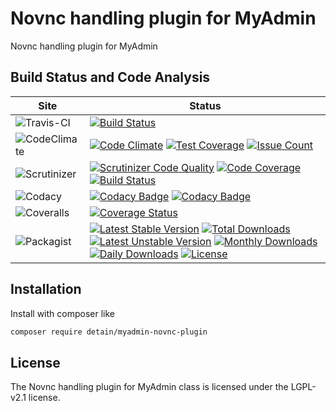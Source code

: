 # Novnc handling plugin for MyAdmin

Novnc handling plugin for MyAdmin

## Build Status and Code Analysis

Site          | Status
--------------|---------------------------
![Travis-CI](http://i.is.cc/storage/GYd75qN.png "Travis-CI")     | [![Build Status](https://travis-ci.org/detain/myadmin-novnc-plugin.svg?branch=master)](https://travis-ci.org/detain/myadmin-novnc-plugin)
![CodeClimate](http://i.is.cc/storage/GYlageh.png "CodeClimate")  | [![Code Climate](https://codeclimate.com/github/detain/myadmin-novnc-plugin/badges/gpa.svg)](https://codeclimate.com/github/detain/myadmin-novnc-plugin) [![Test Coverage](https://codeclimate.com/github/detain/myadmin-novnc-plugin/badges/coverage.svg)](https://codeclimate.com/github/detain/myadmin-novnc-plugin/coverage) [![Issue Count](https://codeclimate.com/github/detain/myadmin-novnc-plugin/badges/issue_count.svg)](https://codeclimate.com/github/detain/myadmin-novnc-plugin)
![Scrutinizer](http://i.is.cc/storage/GYeUnux.png "Scrutinizer")   | [![Scrutinizer Code Quality](https://scrutinizer-ci.com/g/myadmin-plugins/novnc-plugin/badges/quality-score.png?b=master)](https://scrutinizer-ci.com/g/myadmin-plugins/novnc-plugin/?branch=master) [![Code Coverage](https://scrutinizer-ci.com/g/myadmin-plugins/novnc-plugin/badges/coverage.png?b=master)](https://scrutinizer-ci.com/g/myadmin-plugins/novnc-plugin/?branch=master) [![Build Status](https://scrutinizer-ci.com/g/myadmin-plugins/novnc-plugin/badges/build.png?b=master)](https://scrutinizer-ci.com/g/myadmin-plugins/novnc-plugin/build-status/master)
![Codacy](http://i.is.cc/storage/GYi66Cx.png "Codacy")        | [![Codacy Badge](https://api.codacy.com/project/badge/Grade/226251fc068f4fd5b4b4ef9a40011d06)](https://www.codacy.com/app/detain/myadmin-novnc-plugin) [![Codacy Badge](https://api.codacy.com/project/badge/Coverage/25fa74eb74c947bf969602fcfe87e349)](https://www.codacy.com/app/detain/myadmin-novnc-plugin?utm_source=github.com&utm_medium=referral&utm_content=detain/myadmin-novnc-plugin&utm_campaign=Badge_Coverage)
![Coveralls](http://i.is.cc/storage/GYjNSim.png "Coveralls")    | [![Coverage Status](https://coveralls.io/repos/github/detain/db_abstraction/badge.svg?branch=master)](https://coveralls.io/github/detain/myadmin-novnc-plugin?branch=master)
![Packagist](http://i.is.cc/storage/GYacBEX.png "Packagist")     | [![Latest Stable Version](https://poser.pugx.org/detain/myadmin-novnc-plugin/version)](https://packagist.org/packages/detain/myadmin-novnc-plugin) [![Total Downloads](https://poser.pugx.org/detain/myadmin-novnc-plugin/downloads)](https://packagist.org/packages/detain/myadmin-novnc-plugin) [![Latest Unstable Version](https://poser.pugx.org/detain/myadmin-novnc-plugin/v/unstable)](//packagist.org/packages/detain/myadmin-novnc-plugin) [![Monthly Downloads](https://poser.pugx.org/detain/myadmin-novnc-plugin/d/monthly)](https://packagist.org/packages/detain/myadmin-novnc-plugin) [![Daily Downloads](https://poser.pugx.org/detain/myadmin-novnc-plugin/d/daily)](https://packagist.org/packages/detain/myadmin-novnc-plugin) [![License](https://poser.pugx.org/detain/myadmin-novnc-plugin/license)](https://packagist.org/packages/detain/myadmin-novnc-plugin)


## Installation

Install with composer like

```sh
composer require detain/myadmin-novnc-plugin
```

## License

The Novnc handling plugin for MyAdmin class is licensed under the LGPL-v2.1 license.

